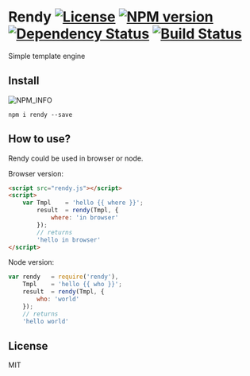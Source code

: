 # Rendy [![License][LicenseIMGURL]][LicenseURL] [![NPM version][NPMIMGURL]][NPMURL] [![Dependency Status][DependencyStatusIMGURL]][DependencyStatusURL] [![Build Status][BuildStatusIMGURL]][BuildStatusURL]
Simple template engine

## Install
![NPM_INFO][NPM_INFO_IMG]

`npm i rendy --save`

## How to use?
Rendy could be used in browser or node.

Browser version:

```html
<script src="rendy.js"></script>
<script>
    var Tmpl    = 'hello {{ where }}';
        result  = rendy(Tmpl, {
            where: 'in browser'
        });
        // returns
        'hello in browser'
</script>
```

Node version:

```js
var rendy   = require('rendy'),
    Tmpl    = 'hello {{ who }}';
    result  = rendy(Tmpl, {
        who: 'world'
    });
    // returns
    'hello world'

```

## License

MIT

[NPM_INFO_IMG]:             https://nodei.co/npm/rendy.png?downloads&&stars&&downloadRank "npm install rendy"
[NPMIMGURL]:                https://img.shields.io/npm/v/rendy.svg?style=flat
[BuildStatusIMGURL]:        https://img.shields.io/travis/coderaiser/rendy/master.svg?style=flat
[DependencyStatusIMGURL]:   https://img.shields.io/gemnasium/coderaiser/rendy.svg?style=flat
[LicenseIMGURL]:            https://img.shields.io/badge/license-MIT-317BF9.svg?style=flat
[NPMURL]:                   https://npmjs.org/package/rendy "npm"
[BuildStatusURL]:           https://travis-ci.org/coderaiser/rendy  "Build Status"
[DependencyStatusURL]:      https://gemnasium.com/coderaiser/rendy "Dependency Status"
[LicenseURL]:               https://tldrlegal.com/license/mit-license "MIT License"

